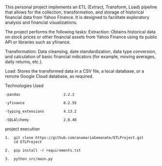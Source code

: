 This personal project implements an ETL (Extract, Transform, Load) pipeline that allows for the collection, transformation, and storage of historical financial data from Yahoo Finance. It is designed to facilitate exploratory analysis and financial visualizations.

The project performs the following tasks:
Extraction: Obtains historical data on stock prices or other financial assets from Yahoo Finance using its public API or libraries such as yfinance.

Transformation: Data cleansing, date standardization, data type conversion, and calculation of basic financial indicators (for example, moving averages, daily returns, etc.).

Load: Stores the transformed data in a CSV file, a local database, or a remote Google Cloud database, as required.

Technologies Used

    -pandas                    2.2.3
    
    -yfinance                  0.2.55
    
    -typing_extensions         4.13.2
    
    -SQLAlchemy                2.0.40

project execution

    1.  git clone https://github.com/anamariaSemanate/ETLProject.git
        cd ETLProject

    2.  pip install -r requirements.txt

    3.  python src/main.py



